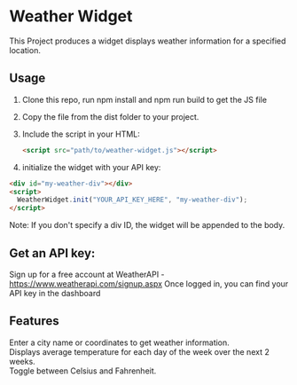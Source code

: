 # Weather Widget

This Project produces a widget displays weather information for a specified location.

## Usage

1. Clone this repo, run npm install and npm run build to get the JS file

2. Copy the file from the dist folder to your project.

3. Include the script in your HTML:

   ```html
   <script src="path/to/weather-widget.js"></script>
   ```

4. initialize the widget with your API key:

```html
<div id="my-weather-div"></div>
<script>
  WeatherWidget.init("YOUR_API_KEY_HERE", "my-weather-div");
</script>
```

Note: If you don't specify a div ID, the widget will be appended to the body.

## Get an API key:

Sign up for a free account at WeatherAPI - https://www.weatherapi.com/signup.aspx
Once logged in, you can find your API key in the dashboard

## Features

Enter a city name or coordinates to get weather information.  
Displays average temperature for each day of the week over the next 2 weeks.  
Toggle between Celsius and Fahrenheit.

